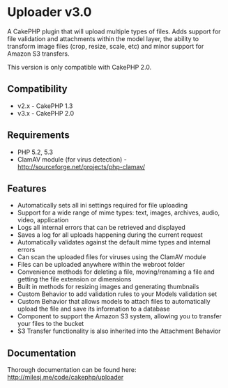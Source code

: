 # Uploader v3.0 #

A CakePHP plugin that will upload multiple types of files. Adds support for file validation and attachments within the model layer, the ability to transform image files (crop, resize, scale, etc) and minor support for Amazon S3 transfers.

This version is only compatible with CakePHP 2.0.

## Compatibility ##

* v2.x - CakePHP 1.3
* v3.x - CakePHP 2.0

## Requirements ##

* PHP 5.2, 5.3
* ClamAV module (for virus detection) - http://sourceforge.net/projects/php-clamav/

## Features ##

* Automatically sets all ini settings required for file uploading
* Support for a wide range of mime types: text, images, archives, audio, video, application
* Logs all internal errors that can be retrieved and displayed
* Saves a log for all uploads happening during the current request
* Automatically validates against the default mime types and internal errors
* Can scan the uploaded files for viruses using the ClamAV module
* Files can be uploaded anywhere within the webroot folder
* Convenience methods for deleting a file, moving/renaming a file and getting the file extension or dimensions
* Built in methods for resizing images and generating thumbnails
* Custom Behavior to add validation rules to your Models validation set
* Custom Behavior that allows models to attach files to automatically upload the file and save its information to a database
* Component to support the Amazon S3 system, allowing you to transfer your files to the bucket
* S3 Transfer functionality is also inherited into the Attachment Behavior

## Documentation ##

Thorough documentation can be found here: http://milesj.me/code/cakephp/uploader
